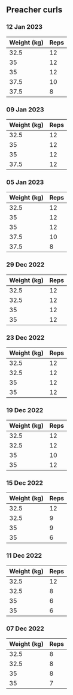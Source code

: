 ## Preacher curls

### 12 Jan 2023

| Weight (kg) | Reps |
| ----------- | ---- |
| 32.5 | 12 |
| 35 | 12 |
| 35 | 12 |
| 37.5 | 10 |
| 37.5 | 8 |

### 09 Jan 2023

| Weight (kg) | Reps |
| ----------- | ---- |
| 32.5 | 12 |
| 35 | 12 |
| 35 | 12 |
| 37.5 | 12 |

### 05 Jan 2023

| Weight (kg) | Reps |
| ----------- | ---- |
| 32.5 | 12 |
| 35 | 12 |
| 35 | 12 |
| 37.5 | 10 |
| 37.5 | 8 |

### 29 Dec 2022

| Weight (kg) | Reps |
| ----------- | ---- |
| 32.5 | 12 |
| 32.5 | 12 |
| 35 | 12 |
| 35 | 12 |

### 23 Dec 2022

| Weight (kg) | Reps |
| ----------- | ---- |
| 32.5 | 12 |
| 32.5 | 12 |
| 35 | 12 |
| 35 | 12 |

### 19 Dec 2022

| Weight (kg) | Reps |
| ----------- | ---- |
| 32.5 | 12 |
| 32.5 | 12 |
| 35 | 10 |
| 35 | 12 |

### 15 Dec 2022

| Weight (kg) | Reps |
| ----------- | ---- |
| 32.5 | 12 |
| 32.5 | 9 |
| 35 | 9 |
| 35 | 6 |

### 11 Dec 2022

| Weight (kg) | Reps |
| ----------- | ---- |
| 32.5 | 12 |
| 32.5 | 8 |
| 35 | 6 |
| 35 | 6 |

### 07 Dec 2022

| Weight (kg) | Reps |
| ----------- | ---- |
| 32.5 | 8 |
| 32.5 | 8 |
| 35 | 8 |
| 35 | 7 |